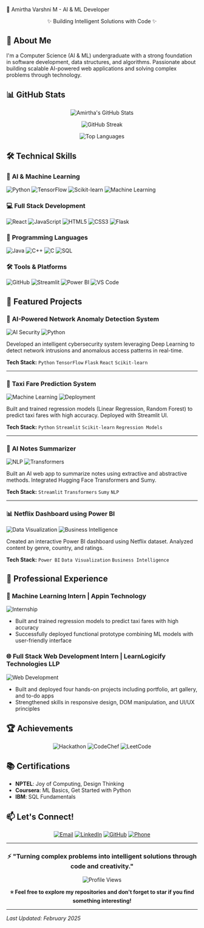 🚀 Amirtha Varshni M - AI & ML Developer
<div align="center">
✨ Building Intelligent Solutions with Code ✨

</div>

## 👋 About Me

I'm a Computer Science (AI & ML) undergraduate with a strong foundation in software development, data structures, and algorithms. Passionate about building scalable AI-powered web applications and solving complex problems through technology.

## 📊 GitHub Stats

<div align="center">

![Amirtha's GitHub Stats](https://github-readme-stats.vercel.app/api?username=amirtha-1412&show_icons=true&theme=radical&hide_border=true)

![GitHub Streak](https://github-readme-streak-stats.herokuapp.com/?user=amirtha-1412&theme=radical&hide_border=true)

![Top Languages](https://github-readme-stats.vercel.app/api/top-langs/?username=amirtha-1412&layout=compact&theme=radical&hide_border=true)

</div>

## 🛠️ Technical Skills

### 🤖 **AI & Machine Learning**
![Python](https://img.shields.io/badge/Python-3776AB?style=for-the-badge&logo=python&logoColor=white)
![TensorFlow](https://img.shields.io/badge/TensorFlow-FF6F00?style=for-the-badge&logo=tensorflow&logoColor=white)
![Scikit-learn](https://img.shields.io/badge/Scikit--learn-F7931E?style=for-the-badge&logo=scikit-learn&logoColor=white)
![Machine Learning](https://img.shields.io/badge/Machine%20Learning-00C7B7?style=for-the-badge&logo=ai&logoColor=white)

### 💻 **Full Stack Development**
![React](https://img.shields.io/badge/React-20232A?style=for-the-badge&logo=react&logoColor=61DAFB)
![JavaScript](https://img.shields.io/badge/JavaScript-F7DF1E?style=for-the-badge&logo=javascript&logoColor=black)
![HTML5](https://img.shields.io/badge/HTML5-E34F26?style=for-the-badge&logo=html5&logoColor=white)
![CSS3](https://img.shields.io/badge/CSS3-1572B6?style=for-the-badge&logo=css3&logoColor=white)
![Flask](https://img.shields.io/badge/Flask-000000?style=for-the-badge&logo=flask&logoColor=white)

### 🔧 **Programming Languages**
![Java](https://img.shields.io/badge/Java-ED8B00?style=for-the-badge&logo=java&logoColor=white)
![C++](https://img.shields.io/badge/C++-00599C?style=for-the-badge&logo=c%2B%2B&logoColor=white)
![C](https://img.shields.io/badge/C-A8B9CC?style=for-the-badge&logo=c&logoColor=black)
![SQL](https://img.shields.io/badge/SQL-4479A1?style=for-the-badge&logo=mysql&logoColor=white)

### 🛠️ **Tools & Platforms**
![GitHub](https://img.shields.io/badge/GitHub-181717?style=for-the-badge&logo=github&logoColor=white)
![Streamlit](https://img.shields.io/badge/Streamlit-FF4B4B?style=for-the-badge&logo=streamlit&logoColor=white)
![Power BI](https://img.shields.io/badge/Power_BI-F2C811?style=for-the-badge&logo=powerbi&logoColor=black)
![VS Code](https://img.shields.io/badge/VS_Code-007ACC?style=for-the-badge&logo=visual-studio-code&logoColor=white)

## 🌟 Featured Projects

### 🔐 **AI-Powered Network Anomaly Detection System**
![AI Security](https://img.shields.io/badge/AI-Security-blue?style=for-the-badge)
![Python](https://img.shields.io/badge/Python-TensorFlow-green?style=for-the-badge)

Developed an intelligent cybersecurity system leveraging Deep Learning to detect network intrusions and anomalous access patterns in real-time.

**Tech Stack:** `Python` `TensorFlow` `Flask` `React` `Scikit-learn`

---

### 🚕 **Taxi Fare Prediction System**
![Machine Learning](https://img.shields.io/badge/ML-Regression-yellow?style=for-the-badge)
![Deployment](https://img.shields.io/badge/Deployed-Streamlit-brightgreen?style=for-the-badge)

Built and trained regression models (Linear Regression, Random Forest) to predict taxi fares with high accuracy. Deployed with Streamlit UI.

**Tech Stack:** `Python` `Streamlit` `Scikit-learn` `Regression Models`

---

### 📝 **AI Notes Summarizer**
![NLP](https://img.shields.io/badge/NLP-Summarization-purple?style=for-the-badge)
![Transformers](https://img.shields.io/badge/HuggingFace-Transformers-red?style=for-the-badge)

Built an AI web app to summarize notes using extractive and abstractive methods. Integrated Hugging Face Transformers and Sumy.

**Tech Stack:** `Streamlit` `Transformers` `Sumy` `NLP`

---

### 📊 **Netflix Dashboard using Power BI**
![Data Visualization](https://img.shields.io/badge/Data-Viz-orange?style=for-the-badge)
![Business Intelligence](https://img.shields.io/badge/BI-PowerBI-blue?style=for-the-badge)

Created an interactive Power BI dashboard using Netflix dataset. Analyzed content by genre, country, and ratings.

**Tech Stack:** `Power BI` `Data Visualization` `Business Intelligence`

## 💼 Professional Experience

### 🤖 **Machine Learning Intern** | Appin Technology
![Internship](https://img.shields.io/badge/Dec_2024-Jan_2025-Professional-blue?style=for-the-badge)

- Built and trained regression models to predict taxi fares with high accuracy
- Successfully deployed functional prototype combining ML models with user-friendly interface

### 🌐 **Full Stack Web Development Intern** | LearnLogicify Technologies LLP
![Web Development](https://img.shields.io/badge/Full_Stack-Web_Dev-green?style=for-the-badge)

- Built and deployed four hands-on projects including portfolio, art gallery, and to-do apps
- Strengthened skills in responsive design, DOM manipulation, and UI/UX principles

## 🏆 Achievements

<div align="center">

![Hackathon](https://img.shields.io/badge/TNWISE_Women_Hackathon_2025-2nd_Prize-success?style=for-the-badge)
![CodeChef](https://img.shields.io/badge/CodeChef-80%2B_Contests-competitive?style=for-the-badge)
![LeetCode](https://img.shields.io/badge/LeetCode-DSA_Problems-important?style=for-the-badge)

</div>

## 📚 Certifications

- **NPTEL**: Joy of Computing, Design Thinking
- **Coursera**: ML Basics, Get Started with Python
- **IBM**: SQL Fundamentals

## 📫 Let's Connect!

<div align="center">

[![Email](https://img.shields.io/badge/Email-kitz7.amoo6@gmail.com-D14836?style=for-the-badge&logo=gmail&logoColor=white)](mailto:kitz7.amoo6@gmail.com)
[![LinkedIn](https://img.shields.io/badge/LinkedIn-Amirtha_Varshni-0077B5?style=for-the-badge&logo=linkedin&logoColor=white)](https://linkedin.com/in/amirtha-varshni-m)
[![GitHub](https://img.shields.io/badge/GitHub-amirtha--1412-181717?style=for-the-badge&logo=github&logoColor=white)](https://github.com/amirtha-1412)
[![Phone](https://img.shields.io/badge/Phone-%2B918807980829-green?style=for-the-badge&logo=phone&logoColor=white)](tel:+918807980829)

</div>

---

<div align="center">

### ⚡ **"Turning complex problems into intelligent solutions through code and creativity."**

![Profile Views](https://komarev.com/ghpvc/?username=amirtha-1412&color=blueviolet&style=flat-square)

**⭐ Feel free to explore my repositories and don't forget to star if you find something interesting!**

</div>

---
*Last Updated: February 2025*
